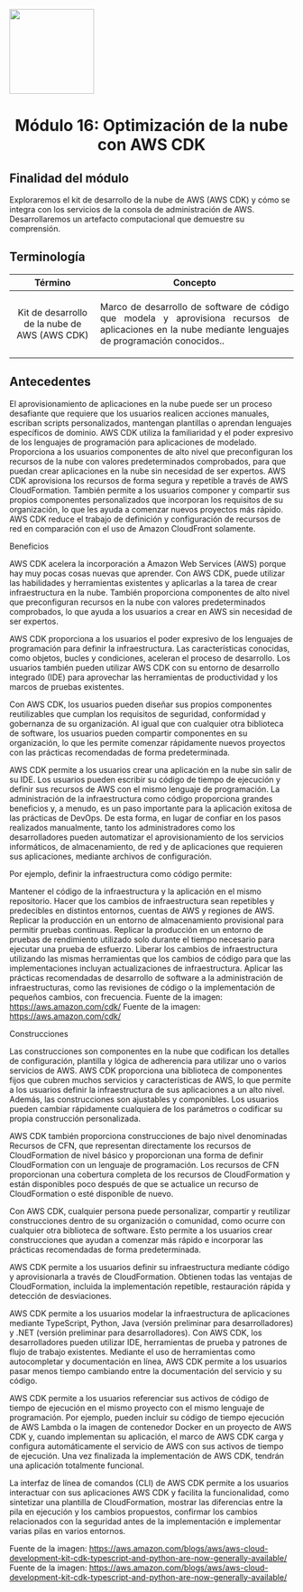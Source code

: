 <p align="left">
  <img src="https://semanadelcannabis.cayetano.edu.pe/assets/img/logo-upch.png" width="150">
  <h1 align="center">Módulo 16: Optimización de la nube con AWS CDK</h1>
</p>

## Finalidad del módulo
Exploraremos el kit de desarrollo de la nube de AWS (AWS CDK) y cómo se integra con los servicios de la consola de administración de AWS. Desarrollaremos un artefacto computacional que demuestre su comprensión.

## Terminología
| Término  | Concepto  |
| :------------: | :------------: |
| Kit de desarrollo de la nube de AWS (AWS CDK)  | <p align="justify">Marco de desarrollo de software de código que modela y aprovisiona recursos de aplicaciones en la nube mediante lenguajes de programación conocidos..</p>  |

## Antecedentes

El aprovisionamiento de aplicaciones en la nube puede ser un proceso desafiante que requiere que los usuarios realicen acciones manuales, escriban scripts personalizados, mantengan plantillas o aprendan lenguajes específicos de dominio. AWS CDK utiliza la familiaridad y el poder expresivo de los lenguajes de programación para aplicaciones de modelado. Proporciona a los usuarios componentes de alto nivel que preconfiguran los recursos de la nube con valores predeterminados comprobados, para que puedan crear aplicaciones en la nube sin necesidad de ser expertos. AWS CDK aprovisiona los recursos de forma segura y repetible a través de AWS CloudFormation. También permite a los usuarios componer y compartir sus propios componentes personalizados que incorporan los requisitos de su organización, lo que les ayuda a comenzar nuevos proyectos más rápido. AWS CDK reduce el trabajo de definición y configuración de recursos de red en comparación con el uso de Amazon CloudFront solamente.

Beneficios

AWS CDK acelera la incorporación a Amazon Web Services (AWS) porque hay muy pocas cosas nuevas que aprender. Con AWS CDK, puede utilizar las habilidades y herramientas existentes y aplicarlas a la tarea de crear infraestructura en la nube. También proporciona componentes de alto nivel que preconfiguran recursos en la nube con valores predeterminados comprobados, lo que ayuda a los usuarios a crear en AWS sin necesidad de ser expertos.

AWS CDK proporciona a los usuarios el poder expresivo de los lenguajes de programación para definir la infraestructura. Las características conocidas, como objetos, bucles y condiciones, aceleran el proceso de desarrollo. Los usuarios también pueden utilizar AWS CDK con su entorno de desarrollo integrado (IDE) para aprovechar las herramientas de productividad y los marcos de pruebas existentes.

Con AWS CDK, los usuarios pueden diseñar sus propios componentes reutilizables que cumplan los requisitos de seguridad, conformidad y gobernanza de su organización. Al igual que con cualquier otra biblioteca de software, los usuarios pueden compartir componentes en su organización, lo que les permite comenzar rápidamente nuevos proyectos con las prácticas recomendadas de forma predeterminada.

AWS CDK permite a los usuarios crear una aplicación en la nube sin salir de su IDE. Los usuarios pueden escribir su código de tiempo de ejecución y definir sus recursos de AWS con el mismo lenguaje de programación. La administración de la infraestructura como código proporciona grandes beneficios y, a menudo, es un paso importante para la aplicación exitosa de las prácticas de DevOps. De esta forma, en lugar de confiar en los pasos realizados manualmente, tanto los administradores como los desarrolladores pueden automatizar el aprovisionamiento de los servicios informáticos, de almacenamiento, de red y de aplicaciones que requieren sus aplicaciones, mediante archivos de configuración.

Por ejemplo, definir la infraestructura como código permite:

Mantener el código de la infraestructura y la aplicación en el mismo repositorio.
Hacer que los cambios de infraestructura sean repetibles y predecibles en distintos entornos, cuentas de AWS y regiones de AWS.
Replicar la producción en un entorno de almacenamiento provisional para permitir pruebas continuas.
Replicar la producción en un entorno de pruebas de rendimiento utilizado solo durante el tiempo necesario para ejecutar una prueba de esfuerzo.
Liberar los cambios de infraestructura utilizando las mismas herramientas que los cambios de código para que las implementaciones incluyan actualizaciones de infraestructura.
Aplicar las prácticas recomendadas de desarrollo de software a la administración de infraestructuras, como las revisiones de código o la implementación de pequeños cambios, con frecuencia.
Fuente de la imagen: https://aws.amazon.com/cdk/
Fuente de la imagen: https://aws.amazon.com/cdk/

Construcciones

Las construcciones son componentes en la nube que codifican los detalles de configuración, plantilla y lógica de adherencia para utilizar uno o varios servicios de AWS. AWS CDK proporciona una biblioteca de componentes fijos que cubren muchos servicios y características de AWS, lo que permite a los usuarios definir la infraestructura de sus aplicaciones a un alto nivel. Además, las construcciones son ajustables y componibles. Los usuarios pueden cambiar rápidamente cualquiera de los parámetros o codificar su propia construcción personalizada.

AWS CDK también proporciona construcciones de bajo nivel denominadas Recursos de CFN, que representan directamente los recursos de CloudFormation de nivel básico y proporcionan una forma de definir CloudFormation con un lenguaje de programación. Los recursos de CFN proporcionan una cobertura completa de los recursos de CloudFormation y están disponibles poco después de que se actualice un recurso de CloudFormation o esté disponible de nuevo.

Con AWS CDK, cualquier persona puede personalizar, compartir y reutilizar construcciones dentro de su organización o comunidad, como ocurre con cualquier otra biblioteca de software. Esto permite a los usuarios crear construcciones que ayudan a comenzar más rápido e incorporar las prácticas recomendadas de forma predeterminada.

AWS CDK permite a los usuarios definir su infraestructura mediante código y aprovisionarla a través de CloudFormation. Obtienen todas las ventajas de CloudFormation, incluida la implementación repetible, restauración rápida y detección de desviaciones.

AWS CDK permite a los usuarios modelar la infraestructura de aplicaciones mediante TypeScript, Python, Java (versión preliminar para desarrolladores) y .NET (versión preliminar para desarrolladores). Con AWS CDK, los desarrolladores pueden utilizar IDE, herramientas de prueba y patrones de flujo de trabajo existentes. Mediante el uso de herramientas como autocompletar y documentación en línea, AWS CDK permite a los usuarios pasar menos tiempo cambiando entre la documentación del servicio y su código.

AWS CDK permite a los usuarios referenciar sus activos de código de tiempo de ejecución en el mismo proyecto con el mismo lenguaje de programación. Por ejemplo, pueden incluir su código de tiempo ejecución de AWS Lambda o la imagen de contenedor Docker en un proyecto de AWS CDK y, cuando implementan su aplicación, el marco de AWS CDK carga y configura automáticamente el servicio de AWS con sus activos de tiempo de ejecución. Una vez finalizada la implementación de AWS CDK, tendrán una aplicación totalmente funcional.

La interfaz de línea de comandos (CLI) de AWS CDK permite a los usuarios interactuar con sus aplicaciones AWS CDK y facilita la funcionalidad, como sintetizar una plantilla de CloudFormation, mostrar las diferencias entre la pila en ejecución y los cambios propuestos, confirmar los cambios relacionados con la seguridad antes de la implementación e implementar varias pilas en varios entornos.

Fuente de la imagen: https://aws.amazon.com/blogs/aws/aws-cloud-development-kit-cdk-typescript-and-python-are-now-generally-available/
Fuente de la imagen: https://aws.amazon.com/blogs/aws/aws-cloud-development-kit-cdk-typescript-and-python-are-now-generally-available/
